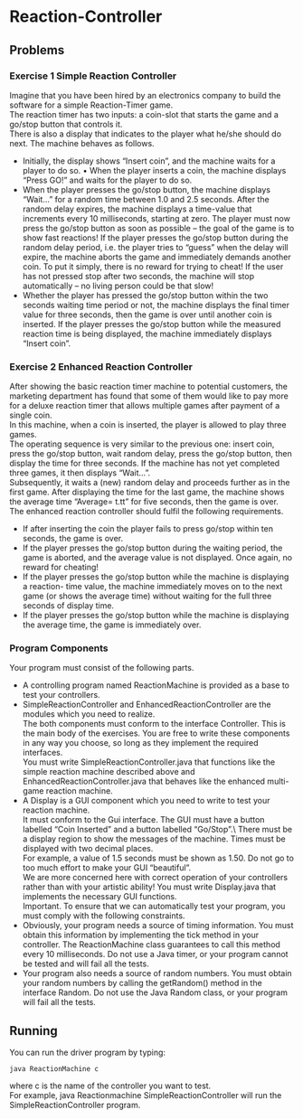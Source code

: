 # Reaction-Controller

## Problems

### Exercise 1 Simple Reaction Controller
Imagine that you have been hired by an electronics company to build the software for a simple Reaction-Timer game.\
The reaction timer has two inputs: a coin-slot that starts the game and a go/stop button that controls it.\
There is also a display that indicates to the player what he/she should do next. The machine behaves as follows.

* Initially, the display shows “Insert coin”, and the machine waits for a player to do so. • When the player inserts a coin, the machine displays “Press GO!” and waits for the player to do so.
* When the player presses the go/stop button, the machine displays “Wait...” for a random time between 1.0 and 2.5 seconds. After the random delay expires, the machine displays a time-value that increments every 10 milliseconds, starting at zero. The player must now press the go/stop button as soon as possible – the goal of the game is to show fast reactions! If the player presses the go/stop button during the random delay period, i.e. the player tries to “guess” when the delay will expire, the machine aborts the game and immediately demands another coin. To put it simply, there is no reward for trying to cheat! If the user has not pressed stop after two seconds, the machine will stop automatically – no living person could be that slow!
* Whether the player has pressed the go/stop button within the two seconds waiting time period or not, the machine displays the final timer value for three seconds, then the game is over until another coin is inserted. If the player presses the go/stop button while the measured reaction time is being displayed, the machine immediately displays “Insert coin”.

### Exercise 2 Enhanced Reaction Controller
After showing the basic reaction timer machine to potential customers, the marketing department has found that some of them would like to pay more for a deluxe reaction timer that allows multiple games after payment of a single coin.\
In this machine, when a coin is inserted, the player is allowed to play three games.\
The operating sequence is very similar to the previous one: insert coin, press the go/stop button, wait random delay, press the go/stop button, then display the time for three seconds. If the machine has not yet completed three games, it then displays “Wait...”.\
Subsequently, it waits a (new) random delay and proceeds further as in the first game. After displaying the time for the last game, the machine shows the average time “Average= t.tt” for five seconds, then the game is over. The enhanced reaction controller should fulfil the following requirements.

* If after inserting the coin the player fails to press go/stop within ten seconds, the game is over.
* If the player presses the go/stop button during the waiting period, the game is aborted, and the average value is not displayed. Once again, no reward for cheating! 
* If the player presses the go/stop button while the machine is displaying a reaction- time value, the machine immediately moves on to the next game (or shows the average time) without waiting for the full three seconds of display time.
* If the player presses the go/stop button while the machine is displaying the average time, the game is immediately over.

### Program Components
Your program must consist of the following parts.
* A controlling program named ReactionMachine is provided as a base to test your controllers.
* SimpleReactionController and EnhancedReactionController are the modules which you need to realize.\
The both components must conform to the interface Controller. This is the main body of the exercises. 
You are free to write these components in any way you choose, so long as they implement the required interfaces.\
You must write SimpleReactionController.java that functions like the simple reaction machine described above and EnhancedReactionController.java that behaves like the enhanced multi-game reaction machine.
* A Display is a GUI component which you need to write to test your reaction machine.\
It must conform to the Gui interface. The GUI must have a button labelled “Coin Inserted” and a button labelled “Go/Stop”.\ There must be a display region to show the messages of the machine. Times must be displayed with two decimal places.\
For example, a value of 1.5 seconds must be shown as 1.50. Do not go to too much effort to make your GUI “beautiful”.\
We are more concerned here with correct operation of your controllers rather than with your artistic ability! You must write Display.java that implements the necessary GUI functions.\
Important. To ensure that we can automatically test your program, you must comply with the following constraints.
* Obviously, your program needs a source of timing information. You must obtain this information by implementing the tick method in your controller. The ReactionMachine class guarantees to call this method every 10 milliseconds. Do not use a Java timer, or your program cannot be tested and will fail all the tests.
* Your program also needs a source of random numbers. You must obtain your random numbers by calling the getRandom() method in the interface Random. Do not use the Java Random class, or your program will fail all the tests.


## Running
You can run the driver program by typing: 
```
java ReactionMachine c
```
where c is the name of the controller you want to test.\
For example, java Reactionmachine SimpleReactionController will run the SimpleReactionController program. 
